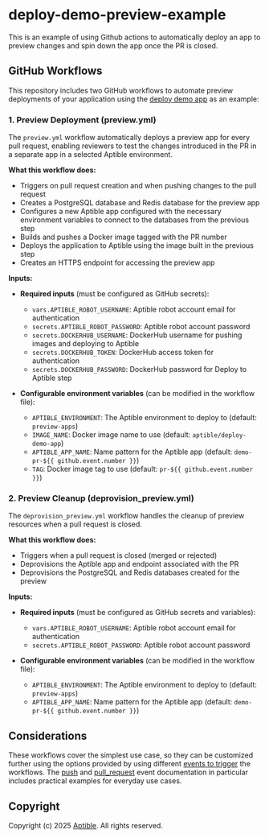
# deploy-demo-preview-example

This is an example of using Github actions to automatically deploy an app to preview changes and spin down the app once the PR is closed.

## GitHub Workflows

This repository includes two GitHub workflows to automate preview deployments of your application using the [deploy demo app](https://github.com/aptible/deploy-demo-app) as an example:

### 1. Preview Deployment (preview.yml)

The `preview.yml` workflow automatically deploys a preview app for every pull request, enabling reviewers to test the changes introduced in the PR in a separate app in a selected Aptible environment.

**What this workflow does:**
- Triggers on pull request creation and when pushing changes to the pull request
- Creates a PostgreSQL database and Redis database for the preview app
- Configures a new Aptible app configured with the necessary environment variables to connect to the databases from the previous step
- Builds and pushes a Docker image tagged with the PR number
- Deploys the application to Aptible using the image built in the previous step
- Creates an HTTPS endpoint for accessing the preview app

**Inputs:**
- **Required inputs** (must be configured as GitHub secrets):
  - `vars.APTIBLE_ROBOT_USERNAME`: Aptible robot account email for authentication
  - `secrets.APTIBLE_ROBOT_PASSWORD`: Aptible robot account password
  - `secrets.DOCKERHUB_USERNAME`: DockerHub username for pushing images and deploying to Aptible
  - `secrets.DOCKERHUB_TOKEN`: DockerHub access token for authentication
  - `secrets.DOCKERHUB_PASSWORD`: DockerHub password for Deploy to Aptible step

- **Configurable environment variables** (can be modified in the workflow file):
  - `APTIBLE_ENVIRONMENT`: The Aptible environment to deploy to (default: `preview-apps`)
  - `IMAGE_NAME`: Docker image name to use (default: `aptible/deploy-demo-app`)
  - `APTIBLE_APP_NAME`: Name pattern for the Aptible app (default: `demo-pr-${{ github.event.number }}`)
  - `TAG`: Docker image tag to use (default: `pr-${{ github.event.number }}`)

### 2. Preview Cleanup (deprovision_preview.yml)

The `deprovision_preview.yml` workflow handles the cleanup of preview resources when a pull request is closed.

**What this workflow does:**
- Triggers when a pull request is closed (merged or rejected)
- Deprovisions the Aptible app and endpoint associated with the PR
- Deprovisions the PostgreSQL and Redis databases created for the preview

**Inputs:**
- **Required inputs** (must be configured as GitHub secrets and variables):
  - `vars.APTIBLE_ROBOT_USERNAME`: Aptible robot account email for authentication
  - `secrets.APTIBLE_ROBOT_PASSWORD`: Aptible robot account password

- **Configurable environment variables** (can be modified in the workflow file):
  - `APTIBLE_ENVIRONMENT`: The Aptible environment to deploy to (default: `preview-apps`)
  - `APTIBLE_APP_NAME`: Name pattern for the Aptible app (default: `demo-pr-${{ github.event.number }}`)

## Considerations

These workflows cover the simplest use case, so they can be customized further using the options provided by using different [events to trigger](https://docs.github.com/en/actions/reference/events-that-trigger-workflows) the workflows. The [push](https://docs.github.com/en/actions/reference/events-that-trigger-workflows#push) and [pull_request](https://docs.github.com/en/actions/reference/events-that-trigger-workflows#pull_request) event documentation in particular includes practical examples for everyday use cases.

## Copyright

Copyright (c) 2025 [Aptible](https://www.aptible.com). All rights reserved.

